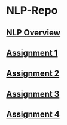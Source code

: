# NLP-Repo

## [ NLP Overview ]( https://github.com/PretaxEnd9716/NLP-Repo/blob/main/Overview%20of%20NLP.pdf )


## [Assignment 1]( https://github.com/PretaxEnd9716/NLP-Repo/blob/main/HW%201/rcd180001-HW1.py )

## [Assignment 2]( https://github.com/PretaxEnd9716/NLP-Repo/blob/main/HW%202/RCD180001-HW2.pdf )

## [Assignment 3]( https://github.com/PretaxEnd9716/NLP-Repo/blob/main/HW%203/Portfolio%20Chapter%205.pdf )

## [Assignment 4]( https://github.com/PretaxEnd9716/NLP-Repo/blob/main/HW%204/wordNet-rcd180001.pdf )